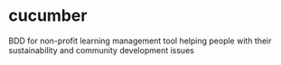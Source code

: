 # cucumber
BDD for non-profit learning management tool helping people with their sustainability and community development issues
